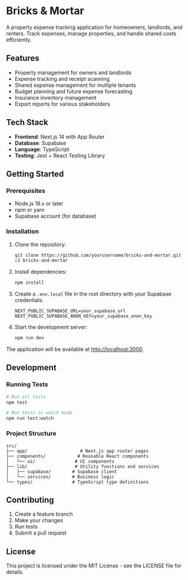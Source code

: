 # Bricks & Mortar

A property expense tracking application for homeowners, landlords, and renters. Track expenses, manage properties, and handle shared costs efficiently.

## Features

- Property management for owners and landlords
- Expense tracking and receipt scanning
- Shared expense management for multiple tenants
- Budget planning and future expense forecasting
- Insurance inventory management
- Export reports for various stakeholders

## Tech Stack

- **Frontend**: Next.js 14 with App Router
- **Database**: Supabase
- **Language**: TypeScript
- **Testing**: Jest + React Testing Library

## Getting Started

### Prerequisites

- Node.js 18.x or later
- npm or yarn
- Supabase account (for database)

### Installation

1. Clone the repository:
   ```bash
   git clone https://github.com/yourusername/bricks-and-mortar.git
   cd bricks-and-mortar
   ```

2. Install dependencies:
   ```bash
   npm install
   ```

3. Create a `.env.local` file in the root directory with your Supabase credentials:
   ```
   NEXT_PUBLIC_SUPABASE_URL=your_supabase_url
   NEXT_PUBLIC_SUPABASE_ANON_KEY=your_supabase_anon_key
   ```

4. Start the development server:
   ```bash
   npm run dev
   ```

The application will be available at [http://localhost:3000](http://localhost:3000).

## Development

### Running Tests

```bash
# Run all tests
npm test

# Run tests in watch mode
npm run test:watch
```

### Project Structure

```
src/
├── app/                    # Next.js app router pages
├── components/            # Reusable React components
│   └── ui/               # UI components
├── lib/                  # Utility functions and services
│   ├── supabase/        # Supabase client
│   └── services/        # Business logic
└── types/               # TypeScript type definitions
```

## Contributing

1. Create a feature branch
2. Make your changes
3. Run tests
4. Submit a pull request

## License

This project is licensed under the MIT License - see the LICENSE file for details. 
